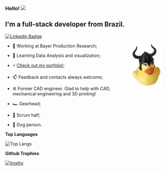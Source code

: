 ### Hello! <img src="https://media.giphy.com/media/hvRJCLFzcasrR4ia7z/giphy.gif" width="25">

## I'm a full-stack developer from Brazil.

[![Linkedin Badge](https://img.shields.io/badge/-LinkedIn-0e76a8?style=flat-square&logo=Linkedin&logoColor=white)](https://linkedin.com/in/daviraquel)

<img align=right alt="a rubber duck wearing a horned helmet" src="https://raw.githubusercontent.com/daviraquel/daviraquel/main/duckimg.gif" width="100" height="142" />

- 🚀 Working at Bayer Production Research;
- 🌱 Learning Data Analysis and visualization;
- ⚡ [Check out my porfolio!](https://daviraquel.github.io/portfolio/);
- 📫 Feedback and contacts always welcome;

- :gear: Former CAD engineer. Glad to help with CAD, mechanical engineering and 3D printing!
- :racing_car: Gearhead;
- :rugby_football:	Scrum half;
- :dog:	Dog person.

**Top Languages**

![Top Langs](https://github-readme-stats.vercel.app/api/top-langs/?username=daviraquel&theme=tokyonight)

**Github Trophies**

[![trophy](https://github-profile-trophy.vercel.app/?username=daviraquel&margin-w=10&theme=gruvbox)](https://github.com/ryo-ma/github-profile-trophy)

<!--
**daviraquel/daviraquel** is a ✨ _special_ ✨ repository because its `README.md` (this file) appears on your GitHub profile.

Here are some ideas to get you started:

- 🔭 I’m currently working on ...
- 🌱 I’m currently learning ...
- 👯 I’m looking to collaborate on ...
- 🤔 I’m looking for help with ...
- 💬 Ask me about ...
- 📫 How to reach me: ...
- 😄 Pronouns: ...
-  Fun fact: ...
-->
